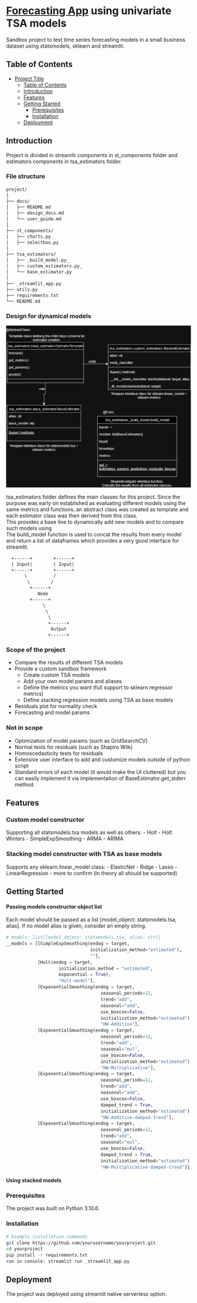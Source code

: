 # [Forecasting App](https://link-url-here.org) using univariate TSA models

Sandbox project to test time series forecasting models in a small business dataset using statsmodels, sklearn and streamlit.

## Table of Contents

- [Project Title](#project-title)
  - [Table of Contents](#table-of-contents)
  - [Introduction](#introduction)
  - [Features](#features)
  - [Getting Started](#getting-started)
    - [Prerequisites](#prerequisites)
    - [Installation](#installation)
  - [Deployment](#deployment)

## Introduction

Project is divided in streamlit components in st_components folder and estimators components in tsa_estimators folder.

### File structure
```
project/
│
├── docs/
│   ├── README.md
│   ├── design_docs.md
│   └── user_guide.md
│
├── st_components/
│   ├── charts.py
│   ├── selectbox.py
│
├── tsa_estimators/
│   ├── _build_model.py_
│   ├── custom_estimators.py_
│   └── base_estimator.py
│
├── _streamlit_app.py
├── utils.py
├── requirements.txt
└── README.md
```
### Design for dynamical models

![TSA overview](img/tsa_estimators.png)

tsa_estimators folder defines the main classes for this project. Since the purpose was early on established as evaluating different models using the same metrics and functions, an abstract class was created as template and each estimator class was then derived from this class. 
\
This provides a base line to dynamically add new models and to compare such models using 
\
The build_model function is used to concat the results from every model and return a list of dataframes which provides a very good interface for streamlit.
```
  +------+        +------+
  | Input|        | Input|
  +------+        +------+
       \          /
        \        /
         +------+
            Node
         +------+
              \
               \
                \
                +------+
                 Output
                +------+
```
### Scope of the project

- Compare the results of different TSA models
- Provide a custom sandbox framework
    - Create custom TSA models
    - Add your own model params and aliases
    - Define the metrics you want (full support to sklearn regressor metrics)
    - Define stacking regression models using TSA as base models
- Residuals plot for normality check
- Forecasting and model params

### Not in scope

- Optimization of model params (such as GridSearchCV)
- Normal tests for residuals (such as Shapiro Wilk)
- Homoscedasticity tests for residuals
- Extensive user interface to add and customize models outside of python script
- Standard errors of each model (it would make the UI cluttered) but you can easily implement it via implementation of BaseEstimator.get_stderr method

## Features

### Custom model constructor

Supporting all statsmodels.tsa models as well as others:
    - Holt
    - Holt Winters
    - SimpleExpSmoothing
    - ARMA
    - ARIMA

### Stacking model constructor with TSA as base models

Supports any sklearn.linear_model class:
    - ElasticNet
    - Ridge
    - Lasso
    - LinearRegression
    - more to confirm (in theory all should be supported)

## Getting Started

#### Passing models constructor object list

Each model should be passed as a list [model_object: statsmodels.tsa, alias]. If no model alias is given, consider an empty string.

``` Python
# models: list[[model_object: statsmodels.tsa, alias: str]]
__models = [[SimpleExpSmoothing(endog = target, 
                                initialization_method="estimated"),
                                ""],
            [Holt(endog = target,
                    initialization_method = "estimated", 
                    exponential = True),
                    "Holt-model"],
            [ExponentialSmoothing(endog = target, 
                                    seasonal_periods=12, 
                                    trend="add", 
                                    seasonal="add", 
                                    use_boxcox=False, 
                                    initialization_method="estimated"),
                                    "HW-Additive"],
            [ExponentialSmoothing(endog = target, 
                                    seasonal_periods=12, 
                                    trend="add", 
                                    seasonal="mul", 
                                    use_boxcox=False, 
                                    initialization_method="estimated"),
                                    "HW-Multiplicative"],
            [ExponentialSmoothing(endog = target, 
                                    seasonal_periods=12, 
                                    trend="add", 
                                    seasonal="add", 
                                    use_boxcox=False,
                                    damped_trend = True,
                                    initialization_method="estimated"),
                                    "HW-Additive-damped-trend"],
            [ExponentialSmoothing(endog = target, 
                                    seasonal_periods=12, 
                                    trend="add", 
                                    seasonal="mul", 
                                    use_boxcox=False,
                                    damped_trend = True,
                                    initialization_method="estimated"),
                                    "HW-Multiplicative-damped-trend"]] 
```

#### Using stacked models

### Prerequisites

The project was built on Python 3.10.6.

### Installation

```bash
# Example installation commands
git clone https://github.com/yourusername/yourproject.git
cd yourproject
pip install -r requirements.txt
run in console: streamlit run _streamlit_app.py
```
## Deployment

The project was deployed using streamlit native serverless option. 
